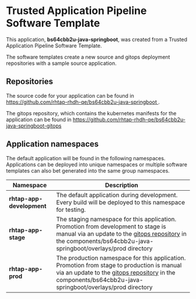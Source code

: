 # Trusted Application Pipeline Software Template

This application, **bs64cbb2u-java-springboot**, was created from a Trusted Application Pipeline Software Template.

The software templates create a new source and gitops deployment repositories with a sample source application. 

## Repositories

The source code for your application can be found in [https://github.com/rhtap-rhdh-qe/bs64cbb2u-java-springboot ](https://github.com/rhtap-rhdh-qe/bs64cbb2u-java-springboot ).
 
The gitops repository, which contains the kubernetes manifests for the application can be found in 
[https://github.com/rhtap-rhdh-qe/bs64cbb2u-java-springboot-gitops ](https://github.com/rhtap-rhdh-qe/bs64cbb2u-java-springboot-gitops ) 

## Application namespaces 

The default application will be found in the following namespaces. Applications can be deployed into unique namespaces or multiple software templates can also bet generated into the same group namespaces.  

|  Namespace   |  Description   |  
| -------- | -------- |   
| **rhtap-app-development** | The default application during development. Every build will be deployed to this namespace for testing. | 
| **rhtap-app-stage** | The staging namespace for this application. Promotion from development to stage is manual via an update to the [gitops repository](https://github.com/rhtap-rhdh-qe/bs64cbb2u-java-springboot-gitops ) in the components/bs64cbb2u-java-springboot/overlays/prod directory |  
| **rhtap-app-prod** | The production namespace for this application. Promotion from stage to production is manual via an update to the [gitops repository](https://github.com/rhtap-rhdh-qe/bs64cbb2u-java-springboot-gitops ) in the components/bs64cbb2u-java-springboot/overlays/prod directory | 
